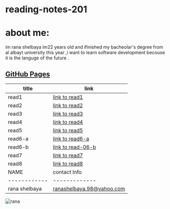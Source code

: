 # reading-notes-201
# about me:
im rana shelbaya im22 years old and ifinished my bacheolar's degree from al albayt university this year ,i want to learn software development becouse it is the languge of the future .
## [GitHub Pages](https://github.com/RANA469) 


| title | link |
| ----- | --------------------------------------------------------------- |
| read1 | [link to read1]() |
| read2 |[link to read2]()|
|read3|[link to read3]()|
|read4|[link to read4]()|
| read5|[link to read5]()|
| read6-a|[link to read6-a]()|
| read6-b |[link to read-06-b]()|
| read7| [link to read7]() |
| read8 | [link to read8]() |
| NAME | contact Info |
|------------ | ------------- |
|rana shelbaya |ranashelbaya.98@yahoo.com|

![rana ](https://كلام.net/wp-content/uploads/2017/12/%D8%B9%D8%A8%D8%A7%D8%B1%D8%A7%D8%AA-%D8%AA%D8%AD%D9%81%D9%8A%D8%B2%D9%8A%D8%A9-1.jpg) 

